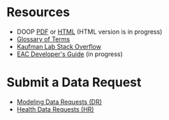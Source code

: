 # Resources

- DOOP [PDF](https://deohs.washington.edu/sites/default/files/MESAAirDOOP_Rev12.pdf) or [HTML](https://kaufman-lab.github.io/doop) (HTML version is in progress)
- [Glossary of Terms](https://github.com/kaufman-lab/glossary/blob/master/README.md)
- [Kaufman Lab Stack Overflow](https://stackoverflow.com/c/kaufman-lab/questions)
- [EAC Developer's Guide](https://kaufman-lab.github.io/eac-devguide/) (in progress)

# Submit a Data Request

- [Modeling Data Requests (DR)](https://catalyst.uw.edu/webq/survey/agassett/236008)
- [Health Data Requests (HR)](https://catalyst.uw.edu/webq/survey/agassett/236007) 
